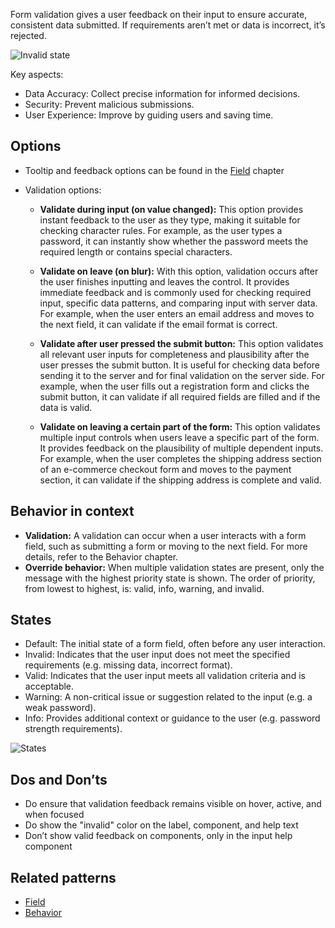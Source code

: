 Form validation gives a user feedback on their input to ensure accurate, consistent data submitted. If requirements aren’t met or data is incorrect, it’s rejected.

![Invalid state](https://www.figma.com/design/wEptRgAezDU1z80Cn3eZ0o/iX-Pattern-Illustrations?node-id=2767-5955&t=IIgjTqoOEP524yAH-4)

Key aspects:

- Data Accuracy: Collect precise information for informed decisions.
- Security: Prevent malicious submissions.
- User Experience: Improve by guiding users and saving time.

## Options
- Tooltip and feedback options can be found in the [Field](forms-field.md) chapter

- Validation options:

  - **Validate during input (on value changed):** This option provides instant feedback to the user as they type, making it suitable for checking character rules. For example, as the user types a password, it can instantly show whether the password meets the required length or contains special characters.

  - **Validate on leave (on blur):** With this option, validation occurs after the user finishes inputting and leaves the control. It provides immediate feedback and is commonly used for checking required input, specific data patterns, and comparing input with server data. For example, when the user enters an email address and moves to the next field, it can validate if the email format is correct.

  - **Validate after user pressed the submit button:** This option validates all relevant user inputs for completeness and plausibility after the user presses the submit button. It is useful for checking data before sending it to the server and for final validation on the server side. For example, when the user fills out a registration form and clicks the submit button, it can validate if all required fields are filled and if the data is valid.

  - **Validate on leaving a certain part of the form:** This option validates multiple input controls when users leave a specific part of the form. It provides feedback on the plausibility of multiple dependent inputs. For example, when the user completes the shipping address section of an e-commerce checkout form and moves to the payment section, it can validate if the shipping address is complete and valid.


## Behavior in context
- **Validation:** A validation can occur when a user interacts with a form field, such as submitting a form or moving to the next field. For more details, refer to the Behavior chapter.
- **Override behavior:** When multiple validation states are present, only the message with the highest priority state is shown. The order of priority, from lowest to highest, is: valid, info, warning, and invalid.

## States
- Default: The initial state of a form field, often before any user interaction.
- Invalid: Indicates that the user input does not meet the specified requirements (e.g. missing data, incorrect format).
- Valid: Indicates that the user input meets all validation criteria and is acceptable.
- Warning: A non-critical issue or suggestion related to the input (e.g. a weak password).
- Info: Provides additional context or guidance to the user (e.g. password strength requirements).

![States](https://www.figma.com/design/wEptRgAezDU1z80Cn3eZ0o/iX-Pattern-Illustrations?node-id=2767-5681&t=IIgjTqoOEP524yAH-4)

## Dos and Don’ts
- Do ensure that validation feedback remains visible on hover, active, and when focused
- Do show the "invalid" color on the label, component, and help text
- Don’t show valid feedback on components, only in the input help component

## Related patterns
- [Field](forms-field.md)
- [Behavior](forms-behavior.md)
